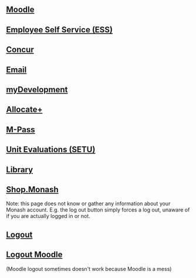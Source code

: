 ## [Moodle](http://moodle.vle.monash.edu/my/)
## [Employee Self Service (ESS)](https://eservices.monash.edu.au/irj/portal)
## [Concur](https://my.monash.edu.au/services/travel-and-expense/)
## [Email](http://mail.google.com/a/monash.edu)
## [myDevelopment](https://monash.csod.com/samldefault.aspx)
## [Allocate+](http://www.monash.edu/timetables/login.html)
## [M-Pass](https://monash-sp.blackboard.com/eAccounts/AccountSummary.aspx)
## [Unit Evaluations (SETU)](https://monash.bluera.com/monash)
## [Library](http://www.monash.edu/library)
## [Shop.Monash](https://shop.monash.edu/monash-sso/idp/login/)

Note: this page does not know or gather any information about your Monash account. E.g. the log out button simply forces a log out, unaware of if you are actually logged in or not.
## [Logout](https://my.monash/campusm/home#signout)
## [Logout Moodle](http://moodle.vle.monash.edu/login/logout.php)
(Moodle logout sometimes doesn't work because Moodle is a mess)
